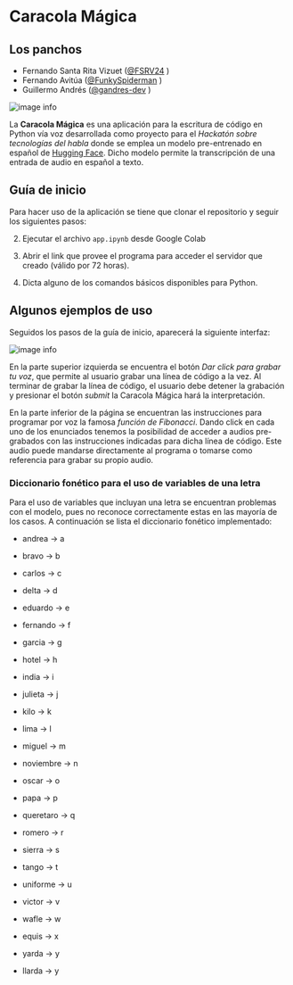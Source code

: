# Caracola Mágica

## Los panchos
- Fernando Santa Rita Vizuet ([@FSRV24](https://github.com/FSRV24) )
- Fernando Avitúa ([@FunkySpiderman](https://github.com/FunkySpiderman) )
- Guillermo Andrés ([@gandres-dev](https://github.com/gandres-dev) )

![image info](./pictures/image.png)

La **Caracola Mágica** es una aplicación para la escritura de código en Python vía voz desarrollada como proyecto para el *Hackatón sobre tecnologías del habla* donde se emplea un modelo pre-entrenado en español de [Hugging Face](https://huggingface.co/patrickvonplaten/wav2vec2-large-xlsr-53-spanish-with-lm). Dicho modelo permite la transcripción de una entrada de audio en español a texto.

## Guía de inicio

Para hacer uso de la aplicación se tiene que clonar el repositorio y seguir los siguientes pasos:

2. Ejecutar el archivo `app.ipynb` desde Google Colab

3. Abrir el link que provee el programa para acceder el servidor que creado (válido por 72 horas).

4. Dicta alguno de los comandos básicos disponibles para Python.

## Algunos ejemplos de uso

Seguidos los pasos de la guía de inicio, aparecerá la siguiente interfaz:

![image info](./pictures/image.png)

En la parte superior izquierda se encuentra el botón *Dar click para grabar tu voz*, que permite al usuario grabar una línea de código a la vez. Al terminar de grabar la línea de código, el usuario debe detener la grabación y presionar el botón *submit* la Caracola Mágica hará la interpretación.

En la parte inferior de la página se encuentran las instrucciones para programar por voz la famosa *función de Fibonacci*. Dando click en cada uno de los enunciados tenemos la posibilidad de acceder a audios pre-grabados con las instrucciones indicadas para dicha línea de código. Este audio puede mandarse directamente al programa o tomarse como referencia para grabar su propio audio.

### Diccionario fonético para el uso de variables de una letra

Para el uso de variables que incluyan una letra se encuentran problemas con el modelo, pues no reconoce correctamente estas en las mayoría de los casos. A continuación se lista el diccionario fonético implementado:

- andrea -> a

- bravo -> b

- carlos -> c

- delta -> d

- eduardo -> e
                    
- fernando -> f
                    
- garcia -> g
                    
- hotel -> h
                    
- india -> i
                    
- julieta -> j
                    
- kilo -> k
                    
- lima -> l
                    
- miguel -> m
                    
- noviembre -> n
                    
- oscar -> o
                    
- papa -> p
                    
- queretaro -> q
                    
- romero -> r
                    
- sierra -> s
                    
- tango -> t
                    
- uniforme -> u
                    
- victor -> v
                    
- wafle -> w
                    
- equis -> x
                    
- yarda -> y
                    
- llarda -> y  
